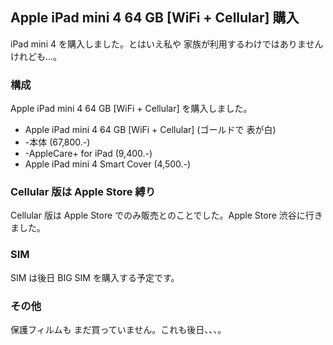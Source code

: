 ## Apple iPad mini 4 64 GB [WiFi + Cellular] 購入

iPad mini 4 を購入しました。とはいえ私や 家族が利用するわけではありませんけれども...。

### 構成

Apple iPad mini 4 64 GB [WiFi + Cellular] を購入しました。
* Apple iPad mini 4 64 GB [WiFi + Cellular] (ゴールドで 表が白)
* -本体 (67,800.-)
* -AppleCare+ for iPad (9,400.-)
* Apple iPad mini 4 Smart Cover (4,500.-)

### Cellular 版は Apple Store 縛り

Cellular 版は Apple Store でのみ販売とのことでした。Apple Store 渋谷に行きました。

### SIM

SIM は後日 BIG SIM を購入する予定です。

### その他

保護フィルムも まだ買っていません。これも後日、、、。
